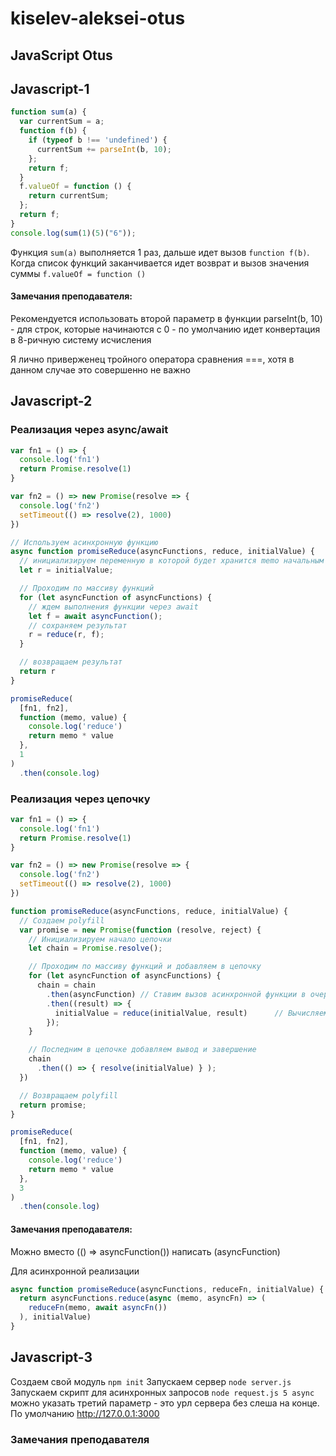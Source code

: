 # kiselev-aleksei-otus

## JavaScript Otus

## Javascript-1

```javascript
function sum(a) {
  var currentSum = a;
  function f(b) {
    if (typeof b !== 'undefined') {
      currentSum += parseInt(b, 10);
    };
    return f;
  }
  f.valueOf = function () {
    return currentSum;
  };
  return f;
}
console.log(sum(1)(5)("6"));
```

Функция `sum(a)` выполняется 1 раз, дальше идет вызов `function f(b)`.
Когда список функций заканчивается идет возврат и вызов значения суммы `f.valueOf = function ()`

#### Замечания преподавателя:

Рекомендуется использовать второй параметр в функции parseInt(b, 10) - для строк, которые начинаются с 0 - по умолчанию идет конвертация в 8-ричную систему исчисления

Я лично приверженец тройного оператора сравнения ===, хотя в данном случае это совершенно не важно

## Javascript-2

### Реализация через async/await

```javascript
var fn1 = () => {
  console.log('fn1')
  return Promise.resolve(1)
}

var fn2 = () => new Promise(resolve => {
  console.log('fn2')
  setTimeout(() => resolve(2), 1000)
})

// Используем асинхронную функцию
async function promiseReduce(asyncFunctions, reduce, initialValue) {
  // инициализируем переменную в которой будет хранится memo начальным значением
  let r = initialValue;

  // Проходим по массиву функций
  for (let asyncFunction of asyncFunctions) {
    // ждем выполнения функции через await
    let f = await asyncFunction();
    // сохраняем результат
    r = reduce(r, f);
  }

  // возвращаем результат
  return r
}

promiseReduce(
  [fn1, fn2],
  function (memo, value) {
    console.log('reduce')
    return memo * value
  },
  1
)
  .then(console.log)

```

### Реализация через цепочку

```javascript
var fn1 = () => {
  console.log('fn1')
  return Promise.resolve(1)
}

var fn2 = () => new Promise(resolve => {
  console.log('fn2')
  setTimeout(() => resolve(2), 1000)
})

function promiseReduce(asyncFunctions, reduce, initialValue) {
  // Создаем polyfill
  var promise = new Promise(function (resolve, reject) {
    // Инициализируем начало цепочки
    let chain = Promise.resolve();

    // Проходим по массиву функций и добавляем в цепочку
    for (let asyncFunction of asyncFunctions) {
      chain = chain
        .then(asyncFunction) // Ставим вызов асинхронной функции в очередь
        .then((result) => {
          initialValue = reduce(initialValue, result)      // Вычисляем и сохраняем значение функции reduce после выполнения asyncFunction()
        });
    }

    // Последним в цепочке добавляем вывод и завершение
    chain
      .then(() => { resolve(initialValue) } );
  })

  // Возвращаем polyfill
  return promise;
}

promiseReduce(
  [fn1, fn2],
  function (memo, value) {
    console.log('reduce')
    return memo * value
  },
  3
)
  .then(console.log)
```

#### Замечания преподавателя:

Можно вместо (() => asyncFunction()) написать (asyncFunction)

Для асинхронной реализации

```javascript
async function promiseReduce(asyncFunctions, reduceFn, initialValue) {
  return asyncFunctions.reduce(async (memo, asyncFn) => (
    reduceFn(memo, await asyncFn())
  ), initialValue)
}
```

## Javascript-3

Создаем свой модуль `npm init`
Запускаем сервер `node server.js`
Запускаем скрипт для асинхронных запросов `node request.js 5 async` можно указать третий параметр - это урл сервера без слеша на конце. По умолчанию http://127.0.0.1:3000

### Замечания преподавателя
